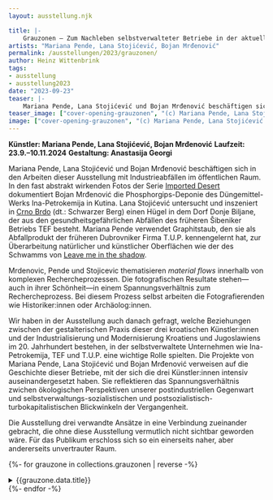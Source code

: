 ```yaml
---
layout: ausstellung.njk

title: |-
    Grauzonen – Zum Nachleben selbstverwalteter Betriebe in der aktuellen kroatischen Kunst
artists: "Mariana Pende, Lana Stojićević, Bojan Mrđenović"
permalink: /ausstellungen/2023/grauzonen/
author: Heinz Wittenbrink
tags: 
- ausstellung
- ausstellung2023
date: "2023-09-23"
teaser: |-
    Mariana Pende, Lana Stojićević und Bojan Mrđenović beschäftigen sich in den Arbeiten dieser Ausstellung mit Industrieabfällen im öffentlichen Raum. In fast abstrakt wirkenden Fotos dokumentiert Bojan Mrđenović die Phosphorgips-Deponie des Düngemittel-Werks Ina-Petrokemija in Kutina. Lana Stojićević untersucht und inszeniert in Crno Brdo (dt.: Schwarzer Berg) einen Hügel in dem Dorf Donje Biljane, der aus den gesundheitsgefährlichen Abfällen des früheren Šibeniker Betriebs TEF besteht. Mariana Pende verwendet Graphitstaub, den sie als Abfallprodukt der früheren Dubrovniker Firma TUP kennengelernt hat, zur Überarbeitung natürlicher und künstlicher Oberflächen wie der eines Schwamms.
teaser_image: ["cover-opening-grauzonen", "(c) Mariana Pende, Lana Stojićević und Bojan Mrđenović"]
image: ["cover-opening-grauzonen", "(c) Mariana Pende, Lana Stojićević und Bojan Mrđenović"]
---
```

**Künstler: Mariana Pende, Lana Stojićević, Bojan Mrđenović**
**Laufzeit: 23.9.–10.11.2024**
**Gestaltung: Anastasija Georgi**

Mariana Pende, Lana Stojićević und Bojan Mrđenović beschäftigen sich in den Arbeiten dieser Ausstellung mit Industrieabfällen im öffentlichen Raum. In den fast abstrakt wirkenden Fotos der Serie [Imported Desert](/ausstellungen/2023/grauzonen/imported-desert/) dokumentiert Bojan Mrđenović die Phosphorgips-Deponie des Düngemittel-Werks Ina-Petrokemija in Kutina. Lana Stojićević untersucht und inszeniert in [Crno Brdo](/ausstellungen/2023/grauzonen/crno-brdo/) (dt.: Schwarzer Berg) einen Hügel in dem Dorf Donje Biljane, der aus den gesundheitsgefährlichen Abfällen des früheren Šibeniker Betriebs TEF besteht. Mariana Pende verwendet Graphitstaub, den sie als Abfallprodukt der früheren Dubrovniker Firma T.U.P. kennengelernt hat, zur Überarbeitung natürlicher und künstlicher Oberflächen wie der des Schwamms von [Leave me in the shadow](/ausstellungen/2023/grauzonen/leave-me-in-the-shadow/).
  
Mrdenovic, Pende und Stojicevic thematisieren *material flows* innerhalb von komplexen Rechercheprozessen. Die fotografischen Resultate stehen&mdash;auch in ihrer Schönheit&mdash;in einem Spannungsverhältnis zum Rechercheprozess. Bei diesem Prozess selbst arbeiten die Fotografierenden wie Historiker:innen oder Archäolog:innen. 

Wir haben in der Ausstellung auch danach gefragt, welche Beziehungen zwischen der gestalterischen Praxis dieser drei kroatischen Künstler:innen und der Industrialisierung und Modernisierung Kroatiens und Jugoslawiens im 20. Jahrhundert bestehen, in der selbstverwaltete Unternehmen wie Ina-Petrokemija, TEF und T.U.P. eine wichtige Rolle spielten. Die Projekte von Mariana Pende, Lana Stojićević und Bojan Mrđenović verweisen auf die Geschichte dieser Betriebe, mit der sich die drei Künstler:innen intensiv auseinandergesetzt haben. Sie reflektieren das Spannungsverhältnis zwichen ökologischen Perspektiven unserer postindustriellen Gegenwart und selbstverwaltungs-sozialistischen und postsozialistisch-turbokapitalistischen Blickwinkeln der Vergangenheit.

Die Ausstellung drei verwandte Ansätze in eine Verbindung zueinander gebracht, die ohne diese Ausstellung vermutlich nicht sichtbar geworden wäre. Für das Publikum erschloss sich so ein einerseits naher, aber andererseits unvertrauter Raum. 




  
{%- for grauzone in collections.grauzonen  | reverse -%}
<section class="ausstellungs_details">
<details>
<summary>{{grauzone.data.title}}</summary>
{{grauzone.content}}
</details>
</section>
{%- endfor -%}





